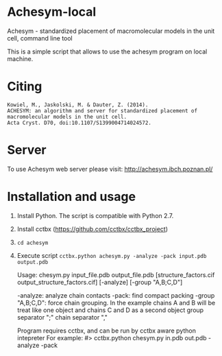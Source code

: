 # Achesym-local

Achesym - standardized placement of macromolecular models in the unit cell, command line tool

This is a simple script that allows to use the achesym program on local machine.

# Citing

    Kowiel, M., Jaskolski, M. & Dauter, Z. (2014). 
    ACHESYM: an algorithm and server for standardized placement of macromolecular models in the unit cell. 
    Acta Cryst. D70, doi:10.1107/S1399004714024572. 

# Server
 
To use Achesym web server please visit: http://achesym.ibch.poznan.pl/

# Installation and usage

1. Install Python. The script is compatible with Python 2.7.
2. Install cctbx (https://github.com/cctbx/cctbx_project)
3. `cd achesym`
4. Execute script `cctbx.python achesym.py -analyze -pack input.pdb output.pdb`


    Usage: chesym.py input_file.pdb output_file.pdb [structure_factors.cif output_structure_factors.cif]
                     [-analyze] [-group "A,B;C,D"]
    
    -analyze: analyze chain contacts
    -pack: find compact packing
    -group "A,B;C,D": force chain grouping. In the example chains A and B will be
                      treat like one object and chains C and D as a second object
                      group separator ";"
                      chain separator ","
    
    Program requires cctbx, and can be run by cctbx aware python intepreter
    For example:
    #> cctbx.python chesym.py in.pdb out.pdb -analyze -pack

